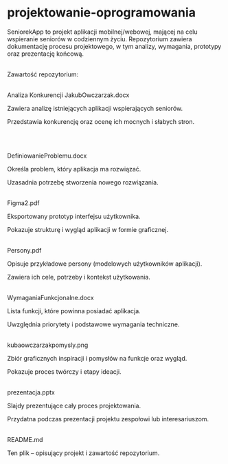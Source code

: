 # projektowanie-oprogramowania
 SeniorekApp to projekt aplikacji mobilnej/webowej, mającej na celu wspieranie seniorów w codziennym życiu. Repozytorium zawiera dokumentację procesu projektowego, w tym analizy, wymagania, prototypy oraz prezentację końcową.
  <br><br>

Zawartość repozytorium:
 <br><br>

Analiza Konkurencji JakubOwczarzak.docx

Zawiera analizę istniejących aplikacji wspierających seniorów.

Przedstawia konkurencję oraz ocenę ich mocnych i słabych stron.

 <br><br>

DefiniowanieProblemu.docx

Określa problem, który aplikacja ma rozwiązać.

Uzasadnia potrzebę stworzenia nowego rozwiązania.
 <br><br>


Figma2.pdf

Eksportowany prototyp interfejsu użytkownika.

Pokazuje strukturę i wygląd aplikacji w formie graficznej.
 <br><br>


Persony.pdf

Opisuje przykładowe persony (modelowych użytkowników aplikacji).

Zawiera ich cele, potrzeby i kontekst użytkowania.
 <br><br>


WymaganiaFunkcjonalne.docx

Lista funkcji, które powinna posiadać aplikacja.

Uwzględnia priorytety i podstawowe wymagania techniczne.
 <br><br>


kubaowczarzakpomysly.png

Zbiór graficznych inspiracji i pomysłów na funkcje oraz wygląd.

Pokazuje proces twórczy i etapy ideacji.
 <br><br>


prezentacja.pptx

Slajdy prezentujące cały proces projektowania.

Przydatna podczas prezentacji projektu zespołowi lub interesariuszom.
 <br><br>


README.md

Ten plik – opisujący projekt i zawartość repozytorium.
